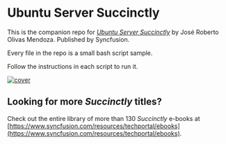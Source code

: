 # Ubuntu Server Succinctly

This is the companion repo for [*Ubuntu Server Succinctly*](https://www.syncfusion.com/resources/techportal/details/ebooks/Ubuntu_Server_Succinctly) by José Roberto Olivas Mendoza. Published by Syncfusion.

Every file in the repo is a small bash script sample.

Follow the instructions in each script to run it.

[![cover](https://github.com/SyncfusionSuccinctlyE-Books/Ubuntu-Server-Succinctly/blob/master/cover.png)](https://www.syncfusion.com/resources/techportal/details/ebooks/Ubuntu_Server_Succinctly)

## Looking for more _Succinctly_ titles?

Check out the entire library of more than 130 _Succinctly_ e-books at [https://www.syncfusion.com/resources/techportal/ebooks](https://www.syncfusion.com/resources/techportal/ebooks).



